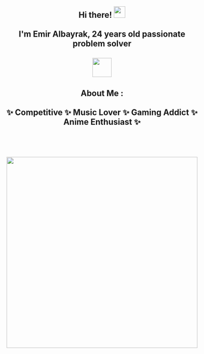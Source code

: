 
<h2 align="center">
Hi there! <img src="https://user-images.githubusercontent.com/42378118/110234147-e3259600-7f4e-11eb-95be-0c4047144dea.gif" width="30"><br>
<br> I'm Emir Albayrak, 24 years old passionate problem solver <br> 
  <br> <img src="https://c.tenor.com/Z4Ks69TQz0wAAAAC/hacker-pepe.gif" width="50"><br>
</h2> 


<h2 align="center">
About Me : 
<br> 
<br> 
✨ Competitive
✨ Music Lover 
✨ Gaming Addict
✨ Anime Enthusiast ✨
 <br> 
  <br>
</h2> 

<h2 align="center">
<br><img src="https://i.imgur.com/aSH9QCx.gif" width="500"><br>
</h2> 




<!--
**MEmirAlbayrak/MEmirAlbayrak** is a ✨ _special_ ✨ repository because its `README.md` (this file) appears on your GitHub profile.

Here are some ideas to get you started:

- 🔭 I’m currently working on ...
- 🌱 I’m currently learning ...
- 👯 I’m looking to collaborate on ...
- 🤔 I’m looking for help with ...
- 💬 Ask me about ...
- 📫 How to reach me: ...
- 😄 Pronouns: ...
- ⚡ Fun fact: ...
-->

